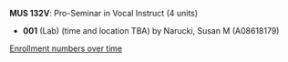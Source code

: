 **MUS 132V**: Pro-Seminar in Vocal Instruct (4 units)

- **001** (Lab) (time and location TBA) by Narucki, Susan M (A08618179)

[Enrollment numbers over time](./MUS132V.tsv)
